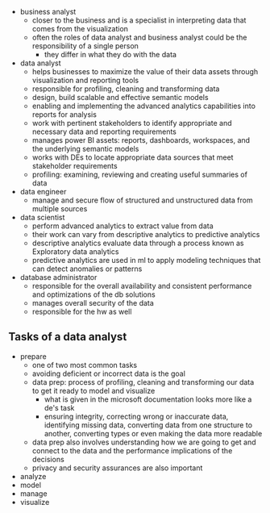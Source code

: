 - business analyst
	- closer to the business and is a specialist in interpreting data that comes from the visualization
	- often the roles of data analyst and business analyst could be the responsibility of a single person
		- they differ in what they do with the data
- data analyst
	- helps businesses to maximize the value of their data assets through visualization and reporting tools
	- responsible for profiling, cleaning and transforming data
	- design, build scalable and effective semantic models
	- enabling and implementing the advanced analytics capabilities into reports for analysis
	- work with pertinent stakeholders to identify appropriate and necessary data and reporting requirements
	- manages power BI assets: reports, dashboards, workspaces, and the underlying semantic models
	- works with DEs to locate appropriate data sources that meet stakeholder requirements
	- profiling: examining, reviewing and creating useful summaries of data
- data engineer
	- manage and secure flow of structured and unstructured data from multiple sources
- data scientist
	- perform advanced analytics to extract value from data
	- their work can vary from descriptive analytics to predictive analytics
	- descriptive analytics evaluate data through a process known as Exploratory data analytics
	- predictive analytics are used in ml to apply modeling techniques that can detect anomalies or patterns
- database administrator
	- responsible for the overall availability and consistent performance and optimizations of the db solutions
	- manages overall security of the data
	- responsible for the hw as well

## Tasks of a data analyst
- prepare
	- one of two most common tasks
	- avoiding deficient or incorrect data is the goal
	- data prep: process of profiling, cleaning and transforming our data to get it ready to model and visualize
		- what is given in the microsoft documentation looks more like a de's task
		- ensuring integrity, correcting wrong or inaccurate data, identifying missing data, converting data from one structure to another, converting types or even making the data more readable
	- data prep also involves understanding how we are going to get and connect to the data and the performance implications of the decisions
	- privacy and security assurances are also important
- analyze
- model
- manage
- visualize
